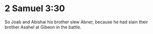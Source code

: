 # 2 Samuel 3:30

So Joab and Abishai his brother slew Abner, because he had slain their brother Asahel at Gibeon in the battle.